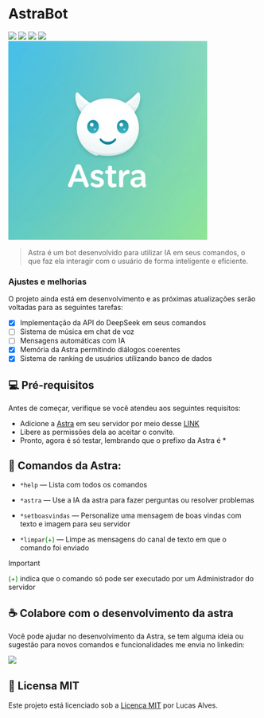﻿# AstraBot 



<div>
<img src="https://img.shields.io/badge/java-%23ED8B00.svg?style=for-the-badge&logo=openjdk&logoColor=white"/>
  <img src="https://img.shields.io/badge/MySQL-00000F?style=for-the-badge&logo=mysql&logoColor=white"/>
 <img src="https://img.shields.io/badge/Discord-5865F2?style=for-the-badge&logo=discord&logoColor=white"/>
<img src="https://img.shields.io/badge/IntelliJ_IDEA-000000.svg?style=for-the-badge&logo=intellij-idea&logoColor=white"/>

</div>

<img src="https://github.com/tluccas/AstraBot/blob/main/images/logo_astra.png?raw=true" width="400" height="400" alt="Astra Logo"/>

> Astra é um bot desenvolvido para utilizar IA em seus comandos, o que faz ela interagir com o usuário de forma inteligente e eficiente.

### Ajustes e melhorias

O projeto ainda está em desenvolvimento e as próximas atualizações serão voltadas para as seguintes tarefas:

- [x] Implementação da API do DeepSeek em seus comandos
- [ ] Sistema de música em chat de voz
- [ ] Mensagens automáticas com IA
- [x] Memória da Astra permitindo diálogos coerentes
- [x] Sistema de ranking de usuários utilizando banco de dados

## 💻 Pré-requisitos

Antes de começar, verifique se você atendeu aos seguintes requisitos:

- Adicione a [Astra](https://discord.com/oauth2/authorize?client_id=1387616263747928165
  ) em seu servidor por meio desse [LINK](https://discord.com/oauth2/authorize?client_id=1387616263747928165
  )
- Libere as permissões dela ao aceitar o convite.
- Pronto, agora é só testar, lembrando que o prefixo da Astra é *

## 🚀 Comandos da Astra:


- `*help` — Lista com todos os comandos

- `*astra` — Use a IA da astra para fazer perguntas ou resolver problemas

- `*setboasvindas` — Personalize uma mensagem de boas vindas com texto e imagem para seu servidor 

- `*limpar`<span style="color:green">(+)</span> — Limpe as mensagens do canal de texto em que o comando foi enviado 

> [!IMPORTANT]
>
><span style="color:green">(+)</span> indica que o comando só pode ser executado por um Administrador do servidor

## ☕ Colabore com o desenvolvimento da astra

Você pode ajudar no desenvolvimento da Astra, se tem alguma ideia ou sugestão para novos comandos e funcionalidades me envia no linkedin:
<div>

   <a href="https://www.linkedin.com/in/lucasalvesz/"><img src="https://img.shields.io/badge/LinkedIn-0077B5?style=for-the-badge&logo=linkedin&logoColor=white"></a>
</div>

## 📄 Licensa MIT

Este projeto está licenciado sob a [Licença MIT](https://github.com/tluccas/AstraBot/blob/main/LICENSE) por Lucas Alves.




